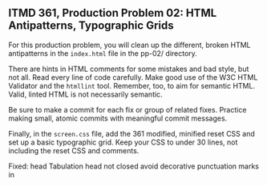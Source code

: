 ## ITMD 361, Production Problem 02: HTML Antipatterns, Typographic Grids

For this production problem, you will clean up the different, broken HTML antipatterns in the
`index.html` file in the pp-02/ directory.

There are hints in HTML comments for some mistakes and bad style, but not all. Read every line of
code carefully. Make good use of the W3C HTML Validator and the `htmllint` tool. Remember, too, to
aim for semantic HTML. Valid, linted HTML is not necessarily semantic.

Be sure to make a commit for each fix or group of related fixes. Practice making small,
atomic commits with meaningful commit messages.

Finally, in the `screen.css` file, add the 361 modified, minified reset CSS and set up a basic
typographic grid. Keep your CSS to under 30 lines, not including the reset CSS and comments.

Fixed:
head
Tabulation
head not closed
avoid decorative punctuation marks in <title> tags
Don't add extra space around `=` signs in attribute-value pairs

header
add ul tag
put h1 into header and fixed tabs

main to main 44 (will move)
br b i tags removed
text wrap
extra <
Tabulation
tag typos
close tags
ampersand
div removed

aside
Tabulation
close lists
Close up spaces between content and HTML tags on the same line
p and b tag removal - class="quick-facts-title used instead
don't repeat classes on all inner elements that share a common parent
p removal

footer
small tag


IDK what this is:
id="home"

<a href="http://example.com/index.html" rel="home">HTML Antipatterns</a>
id="navigation"
<li><a href="./">Home</a></li>
<li><a href="../resume/">Resume</a></li>
<li><a href="interests/">Interests</a></li>

<img href="file:///Users/scarlethawk/Desktop/Photo%20Saves/DSC2235.JPEG" alt="Photo of Hank" />
<h3>3rd-Year ITM Undergraduate</h3>
<h4>Majoring in Cybersecurity</h4>
